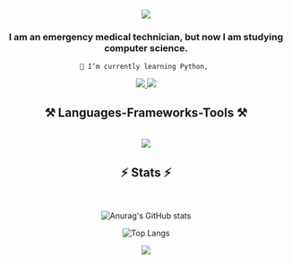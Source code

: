 <h1 align="center">
    <img src="https://readme-typing-svg.herokuapp.com/?font=Georgia&size=35&center=true&vCenter=true&width=500&height=70&duration=4000&lines=Hi+There!;" />
</h1>

<h3 align="center">I am an emergency medical technician, but now I am studying computer science.</h3>

<div align="center">
 
 
    🔭 I’m currently learning Python, 

 </div>
 <div align="center"> 
  <a href="jacek.bajer.priv@gmail.com">
    <img src="https://img.shields.io/badge/Gmail-333333?style=for-the-badge&logo=gmail&logoColor=red" />
  </a>
  <a href="https://www.linkedin.com/in/jacek-bajer/" target="_blank">
    <img src="https://img.shields.io/badge/LinkedIn-0077B5?style=for-the-badge&logo=linkedin&logoColor=white" target="_blank" />
  </a>
  </div>

  <h2 align="center">⚒️ Languages-Frameworks-Tools ⚒️</h2>
  <div align="center">
    <img src=https://raw.githubusercontent.com/krauzerl/krauzerl/main/DALL%C2%B7E%202024-02-22%2015.38.33%20-%20Combine%20the%20futuristic%20and%20sleek%20design%20elements%20of%20the%20first%20background%20image%20with%20the%20modern%2C%20programming-focused%20aesthetics%20of%20the%20binary%20code%20and%20.webp alt="">
    <br>
</div>
<br/>
<div align="center">
    <img src="https://skillicons.dev/icons?i=py,github,vscode,linkedin,discord" />
    <br>
</div>

<h2 align="center">⚡ Stats ⚡</h2>
<br>
<div align=center>

![Anurag's GitHub stats](https://github-readme-stats-seven-jet-80.vercel.app/api?username=krauzerl&show_icons=true&theme=radical)





![Top Langs](https://github-readme-stats-seven-jet-80.vercel.app/api/top-langs/?username=krauzerl&langs_count=8)

![](https://komarev.com/ghpvc/?username=krauzerl)
</div>

<br/><br/>
